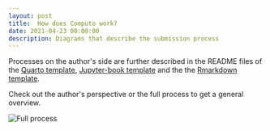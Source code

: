 ```yaml
---
layout: post
title:  How does Computo work?
date: 2021-04-23 00:00:00
description: Diagrams that describe the submission process
---
```


Processes on the author's side are further described in the README
files of the [Quarto
template](https://github.com/computorg/template-computo-quarto),
[Jupyter-book
template](https://github.com/computorg/template-computo-myst) and the
the [Rmarkdown
template](https://github.com/computorg/template-computo-Rmarkdown).

Check out the author's perspective or the full process to get a general
overview.

<div class="row mt-3">
    <div class="col-sm mt-3 mt-md-0">
        <img alt="Full process" class="img-fluid rounded z-depth-1" src="{{ site.baseurl }}/assets/img/computo_process.png" data-zoomable>
    </div>
</div>

